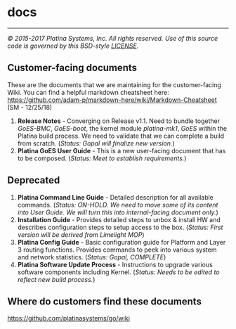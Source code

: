 # docs

---

*&copy; 2015-2017 Platina Systems, Inc. All rights reserved.
Use of this source code is governed by this BSD-style [LICENSE].*

[LICENSE]: ../LICENSE

## Customer-facing documents
These are the documents that we are maintaining for the customer-facing Wiki. You can find a helpful markdown cheatsheet here: https://github.com/adam-p/markdown-here/wiki/Markdown-Cheatsheet (SM - 12/25/18)

1. **Release Notes** - Converging on Release v1.1. Need to bundle together *GoES-BMC*, *GoES-boot*, the kernel module *platina-mk1*, *GoES* within the Platina build process. We need to validate that we can complete a build from scratch. (*Status: Gopal will finalize new version.*)
2. **Platina GoES User Guide** - This is a new user-facing document that has to be composed. (*Status: Meet to establish requirements.*)

## Deprecated
1. **Platina Command Line Guide** - Detailed description for all available commands. (*Status: ON-HOLD. We need to move some of its content into User Guide. We will turn this into internal-facing document only.*)
2. **Installation Guide** - Provides detailed steps to unbox & install HW and describes configuration steps to setup access to the box. (*Status: First version will be derived from Limelight MOP*)
3. **Platina Config Guide** - Basic configuration guide for Platform and Layer 3 routing functions. Provides commands to peek into various system and network statistics. (*Status: Gopal, COMPLETE*)
4. **Platina Software Update Process** - Instructions to upgrade various software components including Kernel. (*Status: Needs to be edited to reflect new build process.*)
## Where do customers find these documents
https://github.com/platinasystems/go/wiki

